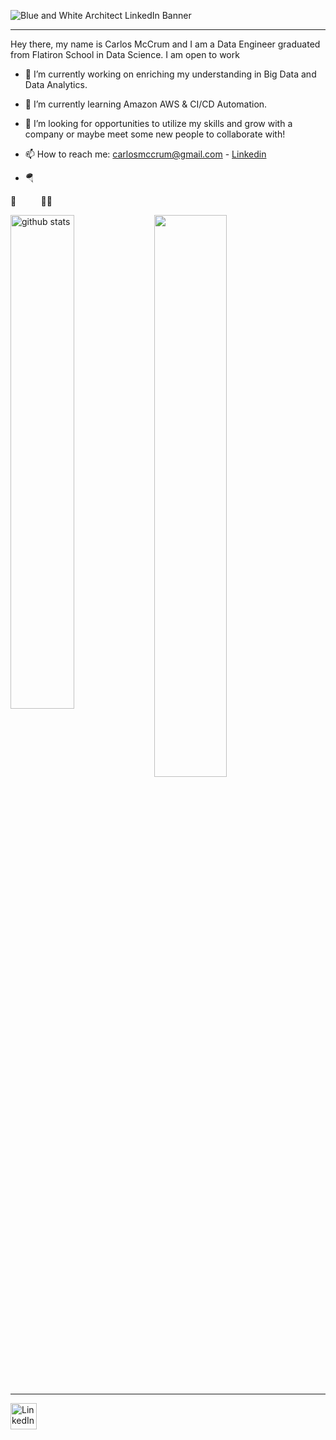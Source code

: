
![Blue and White Architect LinkedIn Banner](https://user-images.githubusercontent.com/69286570/229329004-f01e326a-0889-495a-9474-d4bbda32b1bb.png)

*** 


Hey there, my name is Carlos McCrum and I am a Data Engineer graduated from Flatiron School in Data Science. I am open to work 

- 🔭 I’m currently working on enriching my understanding in Big Data and Data Analytics.

- 🌱 I’m currently learning Amazon AWS & CI/CD Automation.

- 🤔 I’m looking for opportunities to utilize my skills and grow with a company or maybe meet some new people to collaborate with!

- 📫 How to reach me: carlosmccrum@gmail.com - [Linkedin](https://www.linkedin.com/in/carlos-mccrum)

- :parachute: 


:rocket:&nbsp;   &nbsp;   &nbsp;   &nbsp;   &nbsp;  :running_man:

<img src="https://github-readme-stats.vercel.app/api?username=281clo&show_icons=true&theme=radical&hide_border=true" alt="github stats" width="45%" align="left"/>

<img src="https://github-readme-streak-stats.herokuapp.com/?user=281clo&theme=highcontrast&hide_border=true&date_format=M%20j%5B%2C%20Y%5D" width="48%" >

***


[<img src="https://user-images.githubusercontent.com/69286570/146158828-8fa134c1-6c44-4dde-9e0e-6e7ee44079a4.png" alt="LinkedIn" style="width:42px;height:42px;">](https://www.linkedin.com/in/carlos-mccrum)

